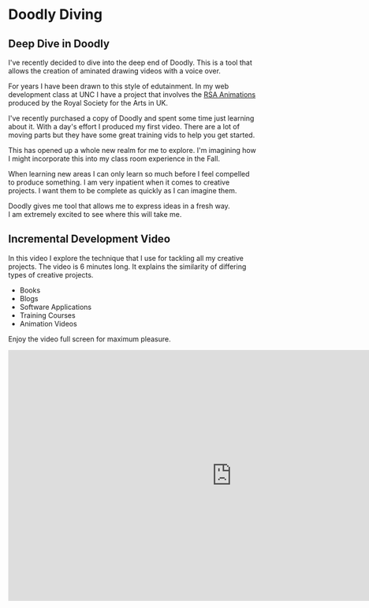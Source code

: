 # Doodly Diving

## Deep Dive in Doodly

I've recently decided to dive into the deep end of Doodly.
This is a tool that allows the creation of aminated drawing videos with a
voice over.   

For years I have been drawn to this style of edutainment.  In my web development
class at UNC I have a project that involves the 
[RSA Animations](https://www.youtube.com/playlist?list=PL39BF9545D740ECFF) 
produced by the
Royal Society for the Arts in UK.

I've recently purchased a copy of Doodly  and spent some time just learning 
about it.  With a day's effort I produced my first video.   There are a lot
of moving parts but they have some great training vids to help you get started.

This has opened up a whole new realm for me to explore.  I'm imagining how I
might incorporate this into my class room experience in the Fall.

When learning new areas I can only learn so much before I feel compelled to 
produce something.  I am very inpatient when it comes to creative projects.
I want them to be complete as quickly as I can imagine them.

Doodly gives me tool that allows me to express ideas in a fresh way.  
I am extremely excited to see where this will take me.


## Incremental Development Video

In this video I explore the technique that I use for tackling all my creative
projects.  The video is 6 minutes long. It explains the similarity of differing
types of creative projects.

* Books
* Blogs
* Software Applications
* Training Courses
* Animation Videos

Enjoy the video full screen for maximum pleasure.

<div class="ratio ratio-16x9">
<iframe width="905" height="509" src="https://www.youtube.com/embed/YI1HnqNp1HU" 
title="YouTube video player" frameborder="0" 
allow="accelerometer; autoplay; clipboard-write; encrypted-media; gyroscope; picture-in-picture" allowfullscreen></iframe>
</div>
